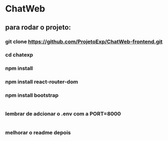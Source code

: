 # ChatWeb

## para rodar o projeto:

### git clone https://github.com/ProjetoExp/ChatWeb-frontend.git

### cd chatexp

### npm install

### npm install react-router-dom

### npm install bootstrap

#

### lembrar de adcionar o .env com a PORT=8000 

#

### melhorar o readme depois
